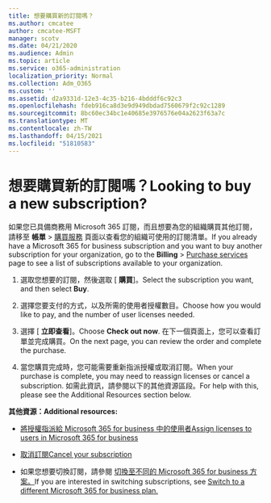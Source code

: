 ```yaml
---
title: 想要購買新的訂閱嗎？
ms.author: cmcatee
author: cmcatee-MSFT
manager: scotv
ms.date: 04/21/2020
ms.audience: Admin
ms.topic: article
ms.service: o365-administration
localization_priority: Normal
ms.collection: Adm_O365
ms.custom: ''
ms.assetid: d2a9331d-12e3-4c35-b216-4bdddf6c92c3
ms.openlocfilehash: fdeb916ca8d3e9d949dbdad7560679f2c92c1289
ms.sourcegitcommit: 8bc60ec34bc1e40685e3976576e04a2623f63a7c
ms.translationtype: MT
ms.contentlocale: zh-TW
ms.lasthandoff: 04/15/2021
ms.locfileid: "51810583"
---
```

# <a name="looking-to-buy-a-new-subscription"></a><span data-ttu-id="42621-102">想要購買新的訂閱嗎？</span><span class="sxs-lookup"><span data-stu-id="42621-102">Looking to buy a new subscription?</span></span>

<span data-ttu-id="42621-103">如果您已具備商務用 Microsoft 365 訂閱，而且想要為您的組織購買其他訂閱，請移至 **帳單** \> [購買服務](https://go.microsoft.com/fwlink/p/?linkid=868433) 頁面以查看您的組織可使用的訂閱清單。</span><span class="sxs-lookup"><span data-stu-id="42621-103">If you already have a Microsoft 365 for business subscription and you want to buy another subscription for your organization, go to the **Billing** \> [Purchase services](https://go.microsoft.com/fwlink/p/?linkid=868433) page to see a list of subscriptions available to your organization.</span></span>
 
1. <span data-ttu-id="42621-104">選取您想要的訂閱，然後選取 [ **購買**]。</span><span class="sxs-lookup"><span data-stu-id="42621-104">Select the subscription you want, and then select **Buy**.</span></span>

2. <span data-ttu-id="42621-105">選擇您要支付的方式，以及所需的使用者授權數目。</span><span class="sxs-lookup"><span data-stu-id="42621-105">Choose how you would like to pay, and the number of user licenses needed.</span></span>

3. <span data-ttu-id="42621-106">選擇 [ **立即查看**]。</span><span class="sxs-lookup"><span data-stu-id="42621-106">Choose **Check out now**.</span></span> <span data-ttu-id="42621-107">在下一個頁面上，您可以查看訂單並完成購買。</span><span class="sxs-lookup"><span data-stu-id="42621-107">On the next page, you can review the order and complete the purchase.</span></span>

4. <span data-ttu-id="42621-108">當您購買完成時，您可能需要重新指派授權或取消訂閱。</span><span class="sxs-lookup"><span data-stu-id="42621-108">When your purchase is complete, you may need to reassign licenses or cancel a subscription.</span></span> <span data-ttu-id="42621-109">如需此資訊，請參閱以下的其他資源區段。</span><span class="sxs-lookup"><span data-stu-id="42621-109">For help with this, please see the Additional Resources section below.</span></span>

 <span data-ttu-id="42621-110">**其他資源：**</span><span class="sxs-lookup"><span data-stu-id="42621-110">**Additional resources:**</span></span>
  
- [<span data-ttu-id="42621-111">將授權指派給 Microsoft 365 for business 中的使用者</span><span class="sxs-lookup"><span data-stu-id="42621-111">Assign licenses to users in Microsoft 365 for business</span></span>](https://docs.microsoft.com/microsoft-365/admin/add-users/add-users)
    
- [<span data-ttu-id="42621-112">取消訂閱</span><span class="sxs-lookup"><span data-stu-id="42621-112">Cancel your subscription</span></span>](https://docs.microsoft.com/microsoft-365/commerce/subscriptions/cancel-your-subscription)
    
- <span data-ttu-id="42621-113">如果您想要切換訂閱，請參閱 [切換至不同的 Microsoft 365 for business 方案。](https://docs.microsoft.com/microsoft-365/commerce/subscriptions/switch-to-a-different-plan)</span><span class="sxs-lookup"><span data-stu-id="42621-113">If you are interested in switching subscriptions, see [Switch to a different Microsoft 365 for business plan.](https://docs.microsoft.com/microsoft-365/commerce/subscriptions/switch-to-a-different-plan)</span></span>